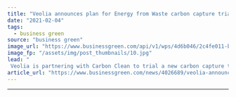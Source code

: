 ```yaml
---
title: "Veolia announces plan for Energy from Waste carbon capture trial"
date: "2021-02-04"
tags: 
  - business green
source: "business green"
image_url: "https://www.businessgreen.com/api/v1/wps/4d6b046/2c4fe011-b072-4279-ae89-e5e2063819d9/2/ERF-9965-185x114.jpg"
image_fp: "/assets/img/post_thumbnails/10.jpg"
lead: "
 Veolia is partnering with Carbon Clean to trial a new carbon capture technology, while a separate £300m energy-from-waste facility in Teesside was this week granted planning permission ..."
article_url: "https://www.businessgreen.com/news/4026689/veolia-announces-plan-energy-waste-carbon-capture-trial"
---
```


---
